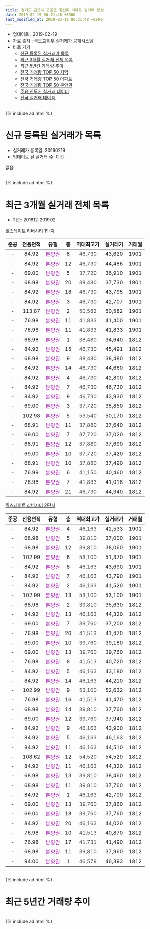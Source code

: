 ```yaml
---
title: 경기도 김포시 고촌읍 향산리 아파트 실거래 정보
date: 2019-02-19 06:21:48 +0900
last_modified_at: 2019-02-19 06:21:48 +0900
---
```


* 업데이트 : 2019-02-19
* 자료 출처 : [국토교통부 실거래가 공개시스템](http://rt.molit.go.kr)
* 바로 가기
    * [신규 등록된 실거래가 목록](#신규-등록된-실거래가-목록)
    * [최근 3개월 실거래 전체 목록](#최근-3개월-실거래-전체-목록)
    * [최근 5년간 거래량 추이](#최근-5년간-거래량-추이)
    * [전국 거래량 TOP 50 지역](https://ayogom.github.io/apt-trade-info/최근-3개월-전국에서-가장-거래가-많이-발생한-지역)
    * [전국 거래량 TOP 50 아파트](https://ayogom.github.io/apt-trade-info/최근-3개월-전국에서-가장-거래가-많이-발생한-아파트)
    * [전국 거래량 TOP 50 분양권](https://ayogom.github.io/apt-trade-info/최근-3개월-전국에서-가장-거래가-많이-발생한-분양권)
    * [주요 신도시 실거래 데이터](https://ayogom.github.io/apt-trade-info/주요-신도시)
    * [전국 실거래 데이터](https://ayogom.github.io/apt-trade-info/전국)
<br>
{% include ad.html %}
<br>

# 신규 등록된 실거래가 목록
* 실거래가 등록일: 20190219
* 업데이트 된 실거래 수: 0 건

없음

<br>
{% include ad.html %}
<br>

# 최근 3개월 실거래 전체 목록
* 기준: 201812-201902


[힐스테이트 리버시티 1단지](https://search.naver.com/search.naver?query=%EA%B2%BD%EA%B8%B0%EB%8F%84+%EA%B9%80%ED%8F%AC%EC%8B%9C+%EA%B3%A0%EC%B4%8C%EC%9D%8D+%ED%96%A5%EC%82%B0%EB%A6%AC+%ED%9E%90%EC%8A%A4%ED%85%8C%EC%9D%B4%ED%8A%B8+%EB%A6%AC%EB%B2%84%EC%8B%9C%ED%8B%B0+1%EB%8B%A8%EC%A7%80)

|준공|전용면적|유형|층|역대최고가|실거래가|거래월|
|:---:|:---:|:---:|:---:|:---:|:---:|:---:|
|-|84.92|<span style="color:#9C11A5">분양권</span>|8|<span style="color:#444444">46,730</span>|43,620|1901|
|-|84.92|<span style="color:#9C11A5">분양권</span>|12|<span style="color:#444444">46,730</span>|44,486|1901|
|-|69.00|<span style="color:#9C11A5">분양권</span>|5|<span style="color:#444444">37,720</span>|36,910|1901|
|-|68.98|<span style="color:#9C11A5">분양권</span>|20|<span style="color:#444444">38,480</span>|37,730|1901|
|-|84.92|<span style="color:#9C11A5">분양권</span>|18|<span style="color:#444444">46,730</span>|43,795|1901|
|-|84.92|<span style="color:#9C11A5">분양권</span>|3|<span style="color:#444444">46,730</span>|42,707|1901|
|-|113.87|<span style="color:#9C11A5">분양권</span>|2|<span style="color:#444444">50,582</span>|50,582|1901|
|-|76.98|<span style="color:#9C11A5">분양권</span>|11|<span style="color:#444444">41,833</span>|41,400|1901|
|-|76.98|<span style="color:#9C11A5">분양권</span>|11|<span style="color:#444444">41,833</span>|41,833|1901|
|-|68.98|<span style="color:#9C11A5">분양권</span>|1|<span style="color:#444444">38,480</span>|34,640|1812|
|-|84.92|<span style="color:#9C11A5">분양권</span>|15|<span style="color:#444444">46,730</span>|45,491|1812|
|-|68.98|<span style="color:#9C11A5">분양권</span>|9|<span style="color:#444444">38,480</span>|38,480|1812|
|-|84.92|<span style="color:#9C11A5">분양권</span>|14|<span style="color:#444444">46,730</span>|44,660|1812|
|-|84.92|<span style="color:#9C11A5">분양권</span>|4|<span style="color:#444444">46,730</span>|42,800|1812|
|-|84.92|<span style="color:#9C11A5">분양권</span>|7|<span style="color:#444444">46,730</span>|46,730|1812|
|-|84.92|<span style="color:#9C11A5">분양권</span>|9|<span style="color:#444444">46,730</span>|43,930|1812|
|-|69.00|<span style="color:#9C11A5">분양권</span>|3|<span style="color:#444444">37,720</span>|35,850|1812|
|-|102.98|<span style="color:#9C11A5">분양권</span>|5|<span style="color:#444444">53,540</span>|50,170|1812|
|-|68.91|<span style="color:#9C11A5">분양권</span>|11|<span style="color:#444444">37,880</span>|37,640|1812|
|-|69.00|<span style="color:#9C11A5">분양권</span>|7|<span style="color:#444444">37,720</span>|37,020|1812|
|-|68.91|<span style="color:#9C11A5">분양권</span>|12|<span style="color:#444444">37,880</span>|37,690|1812|
|-|69.00|<span style="color:#9C11A5">분양권</span>|10|<span style="color:#444444">37,720</span>|37,420|1812|
|-|68.91|<span style="color:#9C11A5">분양권</span>|10|<span style="color:#444444">37,880</span>|37,490|1812|
|-|76.99|<span style="color:#9C11A5">분양권</span>|6|<span style="color:#444444">41,150</span>|40,460|1812|
|-|76.98|<span style="color:#9C11A5">분양권</span>|7|<span style="color:#444444">41,833</span>|41,018|1812|
|-|84.92|<span style="color:#9C11A5">분양권</span>|21|<span style="color:#444444">46,730</span>|44,340|1812|

[힐스테이트 리버시티 2단지](https://search.naver.com/search.naver?query=%EA%B2%BD%EA%B8%B0%EB%8F%84+%EA%B9%80%ED%8F%AC%EC%8B%9C+%EA%B3%A0%EC%B4%8C%EC%9D%8D+%ED%96%A5%EC%82%B0%EB%A6%AC+%ED%9E%90%EC%8A%A4%ED%85%8C%EC%9D%B4%ED%8A%B8+%EB%A6%AC%EB%B2%84%EC%8B%9C%ED%8B%B0+2%EB%8B%A8%EC%A7%80)

|준공|전용면적|유형|층|역대최고가|실거래가|거래월|
|:---:|:---:|:---:|:---:|:---:|:---:|:---:|
|-|84.92|<span style="color:#9C11A5">분양권</span>|4|<span style="color:#444444">46,163</span>|42,533|1901|
|-|68.98|<span style="color:#9C11A5">분양권</span>|5|<span style="color:#444444">39,810</span>|37,000|1901|
|-|68.98|<span style="color:#9C11A5">분양권</span>|12|<span style="color:#444444">39,810</span>|38,060|1901|
|-|102.99|<span style="color:#9C11A5">분양권</span>|6|<span style="color:#444444">53,100</span>|51,370|1901|
|-|84.92|<span style="color:#9C11A5">분양권</span>|8|<span style="color:#444444">46,163</span>|43,690|1901|
|-|84.92|<span style="color:#9C11A5">분양권</span>|7|<span style="color:#444444">46,163</span>|43,790|1901|
|-|84.92|<span style="color:#9C11A5">분양권</span>|2|<span style="color:#444444">46,163</span>|41,520|1901|
|-|102.99|<span style="color:#9C11A5">분양권</span>|13|<span style="color:#444444">53,100</span>|53,100|1901|
|-|68.98|<span style="color:#9C11A5">분양권</span>|2|<span style="color:#444444">39,810</span>|35,630|1812|
|-|84.92|<span style="color:#9C11A5">분양권</span>|13|<span style="color:#444444">46,163</span>|44,320|1812|
|-|69.00|<span style="color:#9C11A5">분양권</span>|7|<span style="color:#444444">39,760</span>|37,200|1812|
|-|76.98|<span style="color:#9C11A5">분양권</span>|20|<span style="color:#444444">41,513</span>|41,470|1812|
|-|69.00|<span style="color:#9C11A5">분양권</span>|10|<span style="color:#444444">39,760</span>|39,180|1812|
|-|69.00|<span style="color:#9C11A5">분양권</span>|13|<span style="color:#444444">39,760</span>|39,760|1812|
|-|76.98|<span style="color:#9C11A5">분양권</span>|8|<span style="color:#444444">41,513</span>|40,720|1812|
|-|84.92|<span style="color:#9C11A5">분양권</span>|5|<span style="color:#444444">46,163</span>|43,180|1812|
|-|84.92|<span style="color:#9C11A5">분양권</span>|14|<span style="color:#444444">46,163</span>|44,210|1812|
|-|102.99|<span style="color:#9C11A5">분양권</span>|9|<span style="color:#444444">53,100</span>|52,632|1812|
|-|76.98|<span style="color:#9C11A5">분양권</span>|16|<span style="color:#444444">41,513</span>|41,470|1812|
|-|68.98|<span style="color:#9C11A5">분양권</span>|14|<span style="color:#444444">39,810</span>|37,760|1812|
|-|69.00|<span style="color:#9C11A5">분양권</span>|12|<span style="color:#444444">39,760</span>|37,940|1812|
|-|84.92|<span style="color:#9C11A5">분양권</span>|9|<span style="color:#444444">46,163</span>|43,900|1812|
|-|84.92|<span style="color:#9C11A5">분양권</span>|5|<span style="color:#444444">46,163</span>|46,163|1812|
|-|84.92|<span style="color:#9C11A5">분양권</span>|11|<span style="color:#444444">46,163</span>|44,510|1812|
|-|108.62|<span style="color:#9C11A5">분양권</span>|12|<span style="color:#444444">54,520</span>|54,520|1812|
|-|84.92|<span style="color:#9C11A5">분양권</span>|11|<span style="color:#444444">46,163</span>|44,320|1812|
|-|68.98|<span style="color:#9C11A5">분양권</span>|13|<span style="color:#444444">39,810</span>|38,460|1812|
|-|68.98|<span style="color:#9C11A5">분양권</span>|11|<span style="color:#444444">39,810</span>|37,760|1812|
|-|84.92|<span style="color:#9C11A5">분양권</span>|1|<span style="color:#444444">46,163</span>|42,700|1812|
|-|69.00|<span style="color:#9C11A5">분양권</span>|13|<span style="color:#444444">39,760</span>|37,860|1812|
|-|69.00|<span style="color:#9C11A5">분양권</span>|18|<span style="color:#444444">39,760</span>|37,760|1812|
|-|84.92|<span style="color:#9C11A5">분양권</span>|20|<span style="color:#444444">46,163</span>|44,020|1812|
|-|76.98|<span style="color:#9C11A5">분양권</span>|10|<span style="color:#444444">41,513</span>|40,870|1812|
|-|76.98|<span style="color:#9C11A5">분양권</span>|17|<span style="color:#444444">41,731</span>|41,490|1812|
|-|68.98|<span style="color:#9C11A5">분양권</span>|11|<span style="color:#444444">39,810</span>|37,960|1812|
|-|94.00|<span style="color:#9C11A5">분양권</span>|1|<span style="color:#444444">46,579</span>|46,393|1812|


<br>
{% include ad.html %}
<br>

# 최근 5년간 거래량 추이


<div style="width:100%;">
    <canvas id="deal_progress" height="200"></canvas>
</div>

<script>
new Chart(document.getElementById("deal_progress"), {
    type: 'line',
    data: {
        labels: ['201402','201403','201404','201405','201406','201407','201408','201409','201410','201411','201412','201501','201502','201503','201504','201505','201506','201507','201508','201509','201510','201511','201512','201601','201602','201603','201604','201605','201606','201607','201608','201609','201610','201611','201612','201701','201702','201703','201704','201705','201706','201707','201708','201709','201710','201711','201712','201801','201802','201803','201804','201805','201806','201807','201808','201809','201810','201811','201812','201901','201902'],
        datasets: [{
            label: '매매',
            pointRadius: 1,
            data: [0, 0, 0, 0, 0, 0, 0, 0, 0, 0, 0, 0, 0, 0, 0, 0, 0, 0, 0, 0, 0, 0, 0, 0, 0, 0, 0, 0, 0, 0, 0, 0, 0, 0, 0, 0, 0, 0, 0, 0, 0, 0, 0, 0, 0, 0, 0, 1, 0, 0, 0, 1, 0, 0, 0, 0, 395, 68, 45, 17, 0],
            borderColor: "rgba(255, 201, 14, 1)",
            backgroundColor: "rgba(255, 201, 14, 0.5)",
            fill: false,
            lineTension: 0
        },{
            label: '전월세',
            pointRadius: 1,
            data: [0, 0, 0, 0, 0, 0, 0, 0, 0, 0, 0, 0, 0, 0, 0, 0, 0, 0, 0, 0, 0, 0, 0, 0, 0, 0, 0, 0, 0, 0, 0, 0, 0, 0, 0, 0, 0, 0, 0, 0, 0, 0, 0, 0, 0, 0, 0, 0, 0, 0, 0, 0, 0, 0, 0, 0, 0, 0, 0, 0, 0],
            borderColor: "rgba(0, 141, 185, 1)",
            backgroundColor: "rgba(0, 141, 185, 0.5)",
            fill: false,
            lineTension: 0
        }
        ]
    },
    options: {
        responsive: true,
        title: {
            display: false
        },
        tooltips: {
            mode: 'index',
            intersect: false
        },
        hover: {
            mode: 'nearest',
            intersect: true
        },
        scales: {
            xAxes: [{
                display: true,
                scaleLabel: {
                    display: true,
                    labelString: '년/월'
                }
            }],
            yAxes: [{
                display: true,
                ticks: {
                    suggestedMin: 0,
                },
                scaleLabel: {
                    display: true,
                    labelString: '실거래 수'
                }
            }]
        }
    }
});

</script>


<br>
{% include ad.html %}
<br>

